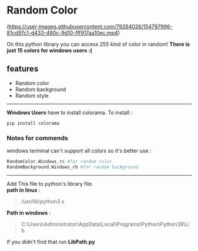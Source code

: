 # Random Color 

(https://user-images.githubusercontent.com/79264026/154797996-81cd97c1-d433-480c-9d10-fff917aa10ec.mp4)

On this python library you can access 255 kind of color in random!
**There is just 15 colors for windows users :(**
## features

- Random color 
- Random background
- Random style

---
**Windows Users** have to install colorama.
To install : 

`pip install colorama`

### **Notes for commends** 
windows terminal can't support all colors so it's better use :
``` python 
RandomColor.Windows_rc #for random color
RandomBackground.Windows_rb #for random background
```
---
Add This file to python's library file.   
**path in linux** : 
>/usr/lib/python3.x

**Path in windows** :
>C:\Users\Administrator\AppData\Local\Programs\Python\Python38\Lib

If you didn't find that run **LibPath.py**

